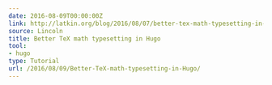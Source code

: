 ```yaml
---
date: 2016-08-09T00:00:00Z
link: http://latkin.org/blog/2016/08/07/better-tex-math-typesetting-in-hugo/
source: Lincoln
title: Better TeX math typesetting in Hugo
tool:
- hugo
type: Tutorial
url: /2016/08/09/Better-TeX-math-typesetting-in-Hugo/
---
```


